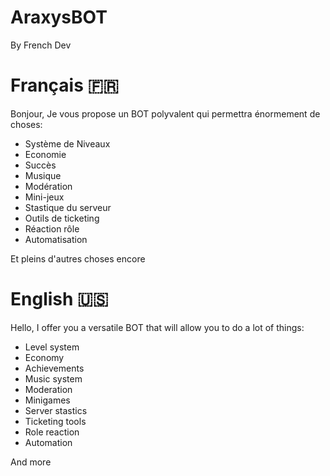 # AraxysBOT
By French Dev


# Français 🇫🇷

Bonjour,
Je vous propose un BOT polyvalent qui permettra énormement de choses:
- Système de Niveaux
- Economie
- Succès
- Musique
- Modération
- Mini-jeux
- Stastique du serveur
- Outils de ticketing
- Réaction rôle
- Automatisation

Et pleins d'autres choses encore


# English 🇺🇸

Hello,
I offer you a versatile BOT that will allow you to do a lot of things:
- Level system
- Economy
- Achievements
- Music system
- Moderation
- Minigames
- Server stastics
- Ticketing tools
- Role reaction
- Automation

And more
